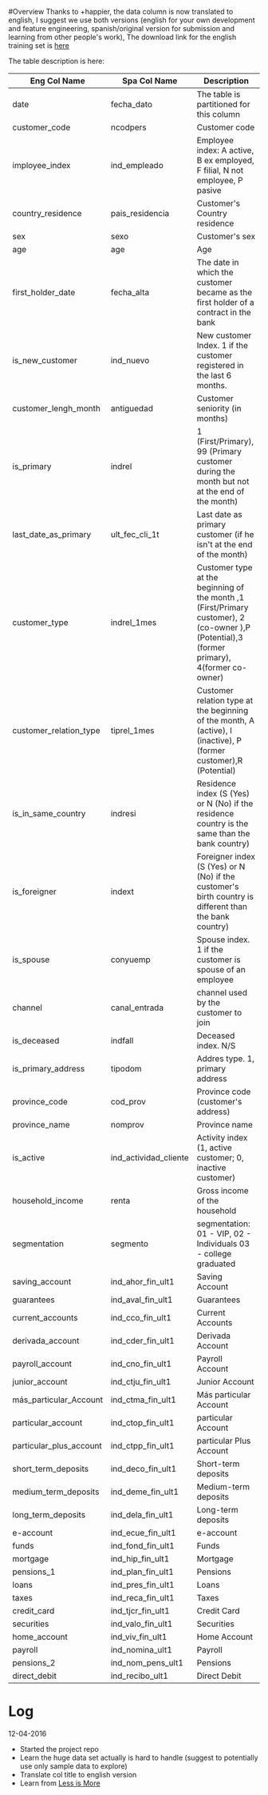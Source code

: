 #Overview
Thanks to +happier, the data column is now translated to english, I suggest we use both versions (english for your own development and feature engineering, spanish/original version for submission and learning from other people's work), 
The download link for the english training set is [here](https://dl.dropboxusercontent.com/u/66809970/train_ver2_eng.csv.zip)

The table description is here:

| Eng Col Name            | Spa Col Name          | Description                                                                                                                                 |
|-------------------------|-----------------------|---------------------------------------------------------------------------------------------------------------------------------------------|
| date                    | fecha_dato            | The table is partitioned for this column                                                                                                    |
| customer_code           | ncodpers              | Customer code                                                                                                                               |
| imployee_index          | ind_empleado          | Employee index: A active, B ex employed, F filial, N not employee, P pasive                                                                 |
| country_residence       | pais_residencia       | Customer's Country residence                                                                                                                |
| sex                     | sexo                  | Customer's sex                                                                                                                              |
| age                     | age                   | Age                                                                                                                                         |
| first_holder_date       | fecha_alta            | The date in which the customer became as the first holder of a contract in the bank                                                         |
| is_new_customer         | ind_nuevo             | New customer Index. 1 if the customer registered in the last 6 months.                                                                      |
| customer_lengh_month    | antiguedad            | Customer seniority (in months)                                                                                                              |
| is_primary              | indrel                | 1 (First/Primary), 99 (Primary customer during the month but not at the end of the month)                                                   |
| last_date_as_primary    | ult_fec_cli_1t        | Last date as primary customer (if he isn't at the end of the month)                                                                         |
| customer_type           | indrel_1mes           | Customer type at the beginning of the month ,1 (First/Primary customer), 2 (co-owner ),P (Potential),3 (former primary), 4(former co-owner) |
| customer_relation_type  | tiprel_1mes           | Customer relation type at the beginning of the month, A (active), I (inactive), P (former customer),R (Potential)                           |
| is_in_same_country      | indresi               | Residence index (S (Yes) or N (No) if the residence country is the same than the bank country)                                              |
| is_foreigner            | indext                | Foreigner index (S (Yes) or N (No) if the customer's birth country is different than the bank country)                                      |
| is_spouse               | conyuemp              | Spouse index. 1 if the customer is spouse of an employee                                                                                    |
| channel                 | canal_entrada         | channel used by the customer to join                                                                                                        |
| is_deceased             | indfall               | Deceased index. N/S                                                                                                                         |
| is_primary_address      | tipodom               | Addres type. 1, primary address                                                                                                             |
| province_code           | cod_prov              | Province code (customer's address)                                                                                                          |
| province_name           | nomprov               | Province name                                                                                                                               |
| is_active               | ind_actividad_cliente | Activity index (1, active customer; 0, inactive customer)                                                                                   |
| household_income        | renta                 | Gross income of the household                                                                                                               |
| segmentation            | segmento              | segmentation: 01 - VIP, 02 - Individuals 03 - college graduated                                                                             |
| saving_account          | ind_ahor_fin_ult1     | Saving Account                                                                                                                              |
| guarantees              | ind_aval_fin_ult1     | Guarantees                                                                                                                                  |
| current_accounts        | ind_cco_fin_ult1      | Current Accounts                                                                                                                            |
| derivada_account        | ind_cder_fin_ult1     | Derivada Account                                                                                                                            |
| payroll_account         | ind_cno_fin_ult1      | Payroll Account                                                                                                                             |
| junior_account          | ind_ctju_fin_ult1     | Junior Account                                                                                                                              |
| más_particular_Account  | ind_ctma_fin_ult1     | Más particular Account                                                                                                                      |
| particular_account      | ind_ctop_fin_ult1     | particular Account                                                                                                                          |
| particular_plus_account | ind_ctpp_fin_ult1     | particular Plus Account                                                                                                                     |
| short_term_deposits     | ind_deco_fin_ult1     | Short-term deposits                                                                                                                         |
| medium_term_deposits    | ind_deme_fin_ult1     | Medium-term deposits                                                                                                                        |
| long_term_deposits      | ind_dela_fin_ult1     | Long-term deposits                                                                                                                          |
| e-account               | ind_ecue_fin_ult1     | e-account                                                                                                                                   |
| funds                   | ind_fond_fin_ult1     | Funds                                                                                                                                       |
| mortgage                | ind_hip_fin_ult1      | Mortgage                                                                                                                                    |
| pensions_1              | ind_plan_fin_ult1     | Pensions                                                                                                                                    |
| loans                   | ind_pres_fin_ult1     | Loans                                                                                                                                       |
| taxes                   | ind_reca_fin_ult1     | Taxes                                                                                                                                       |
| credit_card             | ind_tjcr_fin_ult1     | Credit Card                                                                                                                                 |
| securities              | ind_valo_fin_ult1     | Securities                                                                                                                                  |
| home_account            | ind_viv_fin_ult1      | Home Account                                                                                                                                |
| payroll                 | ind_nomina_ult1       | Payroll                                                                                                                                     |
| pensions_2              | ind_nom_pens_ult1     | Pensions                                                                                                                                    |
| direct_debit            | ind_recibo_ult1       | Direct Debit                                                                                                                                |


# Log
12-04-2016
- Started the project repo
- Learn the huge data set actually is hard to handle (suggest to potentially use only sample data to explore)
- Translate col title to english version
- Learn from [Less is More](https://www.kaggle.com/c/santander-product-recommendation/forums/t/25579/when-less-is-more)
